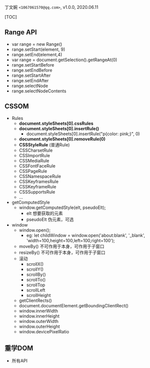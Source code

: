 丁文婉 `<1067061570@qq.com>`, v1.0.0,  2020.06.11

[TOC]

## Range API
- var range = new Range()
- range.setStart(element, 9)
- range.setEnd(element,4)
- var range = document.getSelection().getRangeAt(0)
- range.setStartBefore
- range.setEndBefore
- range.setStartAfter
- range.setEndAfter
- range.selectNode
- range.selectNodeContents


## CSSOM
- Rules
    - **document.styleSheets[0].cssRules**
    - **document.styleSheets[0].insertRule()**
        - document.styleSheets[0].insertRule("p{color: pink;}", 0)
    - **document.styleSheets[0].removeRule(0)**
    - **CSSStyleRule** (普通Rule)
    - CSSCharsetRule
    - CSSImportRule
    - CSSMediaRule
    - CSSFontFaceRule
    - CSSPageRule
    - CSSNamespaceRule
    - CSSKeyframesRule
    - CSSKeyframeRule 
    - CSSSupportsRule
    - ...
- getComputedStyle
    - window.getComputedStyle(elt, pseudoElt);
        - elt 想要获取的元素
        - pseudoElt 伪元素，可选
- window
    - window.open();
        - eg: let childWindow = window.open('about:blank', '_blank', 'width=100,height=100,left=100,right=100');
    - moveBy() 不可作用于本身，可作用于子窗口
    - resizeBy() 不可作用于本身，可作用于子窗口
    - 滚动
        - scrollX()
        - scrollY()
        - scrollBy()
        - scrollTo()
        - scrollTop
        - scrollLeft
        - scrollHeight
    - getClientRects()
    - document.documentElement.getBoundingClientRect()
    - window.innerWidth
    - window.innerHeight
    - window.outerWidth
    - window.outerHeight
    - window.devicePixelRatio
    
## 重学DOM
- 所有API














